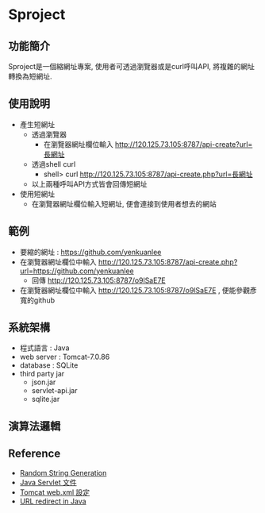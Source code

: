 # Sproject

## 功能簡介
Sproject是一個縮網址專案, 使用者可透過瀏覽器或是curl呼叫API, 將複雜的網址轉換為短網址. 

## 使用說明
- 產生短網址
  - 透過瀏覽器
    - 在瀏覽器網址欄位輸入 http://120.125.73.105:8787/api-create?url=長網址
  - 透過shell curl
    - shell> curl http://120.125.73.105:8787/api-create.php?url=長網址
  - 以上兩種呼叫API方式皆會回傳短網址
- 使用短網址
  - 在瀏覽器網址欄位輸入短網址, 便會連接到使用者想去的網站

## 範例
  - 要縮的網址 : https://github.com/yenkuanlee
  - 在瀏覽器網址欄位中輸入 http://120.125.73.105:8787/api-create.php?url=https://github.com/yenkuanlee
    - 回傳 http://120.125.73.105:8787/o9lSaE7E
  - 在瀏覽器網址欄位中輸入 http://120.125.73.105:8787/o9lSaE7E , 便能參觀彥寬的github

## 系統架構
  - 程式語言 : Java
  - web server : Tomcat-7.0.86
  - database : SQLite
  - third party jar
    - json.jar
    - servlet-api.jar
    - sqlite.jar

## 演算法邏輯

## Reference
- [Random String Generation](https://stackoverflow.com/questions/41107/how-to-generate-a-random-alpha-numeric-string)
- [Java Servlet 文件](https://tomcat.apache.org/tomcat-5.5-doc/servletapi/javax/servlet/http/HttpServletRequest.html)
- [Tomcat web.xml 設定](https://mail-archives.apache.org/mod_mbox/tomcat-users/200605.mbox/%3C446C4F87.3030901@joedog.org%3E)
- [URL redirect in Java](https://www.logicbig.com/tutorials/java-ee-tutorial/java-servlet/servlet-redirect.html)
